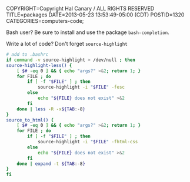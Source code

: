 COPYRIGHT=Copyright Hal Canary / ALL RIGHTS RESERVED
TITLE=packages
DATE=2013-05-23 13:53:49-05:00 (CDT)
POSTID=1320
CATEGORIES=computers-code;

Bash user? Be sure to install and use the package `bash-completion`.

Write a lot of code? Don't forget `source-highlight`

```sh
# add to .bashrc
if command -v source-highlight > /dev/null ; then
source-highlight-less() {
    [ $# -eq 0 ] && { echo "args?" >&2; return 1; }
    for FILE ; do
        if [ -f "$FILE" ] ; then
            source-highlight -i "$FILE" -fesc
        else
            echo "${FILE} does not exist" >&2
        fi
    done | less -R -x${TAB:-8}
}
source_to_html() {
    [ $# -eq 0 ] && { echo "args?" >&2; return 1; }
    for FILE ; do
        if [ -f "$FILE" ] ; then
            source-highlight -i "$FILE" -fhtml-css
        else
            echo "${FILE} does not exist" >&2
        fi
    done | expand -t ${TAB:-8}
}
fi
```
